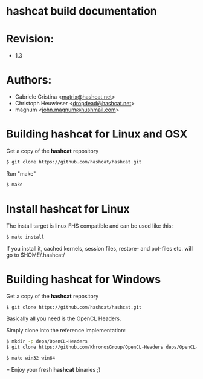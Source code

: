 hashcat build documentation
=
# Revision:
* 1.3

# Authors:
* Gabriele Gristina <<matrix@hashcat.net>>
* Christoph Heuwieser <<dropdead@hashcat.net>>
* magnum <<john.magnum@hushmail.com>>

# Building hashcat for Linux and OSX

Get a copy of the **hashcat** repository

```sh
$ git clone https://github.com/hashcat/hashcat.git
```

Run "make"

```sh
$ make
```

# Install hashcat for Linux

The install target is linux FHS compatible and can be used like this:

```sh
$ make install
```

If you install it, cached kernels, session files, restore- and pot-files etc. will go to $HOME/.hashcat/

# Building hashcat for Windows

Get a copy of the **hashcat** repository

```sh
$ git clone https://github.com/hashcat/hashcat.git
```

Basically all you need is the OpenCL Headers.

Simply clone into the reference Implementation:

```sh
$ mkdir -p deps/OpenCL-Headers
$ git clone https://github.com/KhronosGroup/OpenCL-Headers deps/OpenCL-Headers/CL
```

```sh
$ make win32 win64
```
=
Enjoy your fresh **hashcat** binaries ;)
